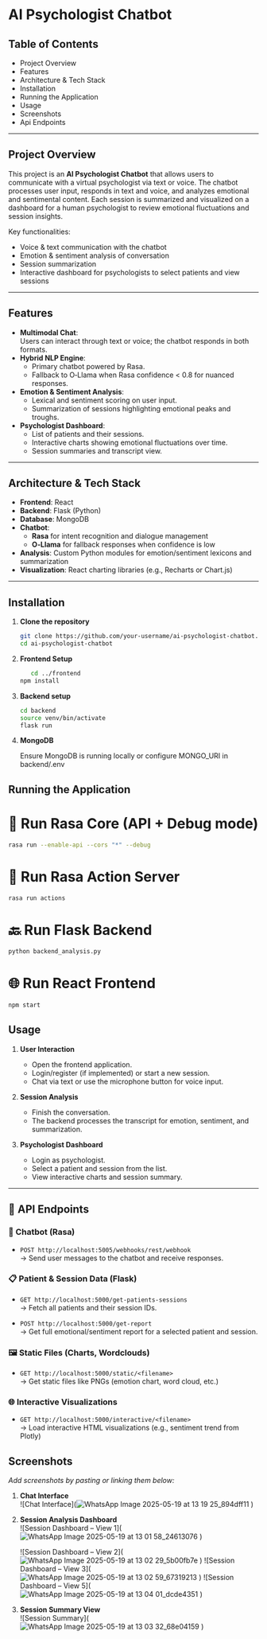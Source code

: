 # AI Psychologist Chatbot

## Table of Contents
- Project Overview
- Features
- Architecture & Tech Stack
- Installation
- Running the Application
- Usage
- Screenshots
- Api Endpoints
---

## Project Overview
This project is an **AI Psychologist Chatbot** that allows users to communicate with a virtual psychologist via text or voice. The chatbot processes user input, responds in text and voice, and analyzes emotional and sentimental content. Each session is summarized and visualized on a dashboard for a human psychologist to review emotional fluctuations and session insights.

Key functionalities:
- Voice & text communication with the chatbot
- Emotion & sentiment analysis of conversation
- Session summarization
- Interactive dashboard for psychologists to select patients and view sessions

---

## Features
- **Multimodal Chat**:  
  Users can interact through text or voice; the chatbot responds in both formats.
- **Hybrid NLP Engine**:  
  - Primary chatbot powered by Rasa.  
  - Fallback to O‑Llama when Rasa confidence < 0.8 for nuanced responses.
- **Emotion & Sentiment Analysis**:  
  - Lexical and sentiment scoring on user input.  
  - Summarization of sessions highlighting emotional peaks and troughs.
- **Psychologist Dashboard**:  
  - List of patients and their sessions.  
  - Interactive charts showing emotional fluctuations over time.  
  - Session summaries and transcript view.

---

## Architecture & Tech Stack
- **Frontend**: React  
- **Backend**: Flask (Python)  
- **Database**: MongoDB  
- **Chatbot**:  
  - **Rasa** for intent recognition and dialogue management  
  - **O‑Llama** for fallback responses when confidence is low  
- **Analysis**: Custom Python modules for emotion/sentiment lexicons and summarization  
- **Visualization**: React charting libraries (e.g., Recharts or Chart.js)

---

## Installation
1. **Clone the repository**  
   ```bash
   git clone https://github.com/your-username/ai-psychologist-chatbot.git
   cd ai-psychologist-chatbot
   ```

2. **Frontend Setup**
    ```bash
       cd ../frontend
    npm install
    ```
3. **Backend setup**
    ```bash
    cd backend
    source venv/bin/activate
    flask run
    ```
4. **MongoDB**

   Ensure MongoDB is running locally or configure MONGO_URI in backend/.env

## Running the Application 
# 🧠 Run Rasa Core (API + Debug mode)
```bash
rasa run --enable-api --cors "*" --debug
```
# 🧰 Run Rasa Action Server
```bash
rasa run actions
```

# 🔙 Run Flask Backend
```bash
python backend_analysis.py
```
# 🌐 Run React Frontend
```bash
npm start
```

## Usage

1. **User Interaction**  
   - Open the frontend application.  
   - Login/register (if implemented) or start a new session.  
   - Chat via text or use the microphone button for voice input.

2. **Session Analysis**  
   - Finish the conversation.  
   - The backend processes the transcript for emotion, sentiment, and summarization.

3. **Psychologist Dashboard**  
   - Login as psychologist.  
   - Select a patient and session from the list.  
   - View interactive charts and session summary.

---

## 🔌 API Endpoints

### 🧠 Chatbot (Rasa)
- `POST http://localhost:5005/webhooks/rest/webhook`  
  → Send user messages to the chatbot and receive responses.

### 📋 Patient & Session Data (Flask)
- `GET http://localhost:5000/get-patients-sessions`  
  → Fetch all patients and their session IDs.

- `POST http://localhost:5000/get-report`  
  → Get full emotional/sentiment report for a selected patient and session.

### 🖼️ Static Files (Charts, Wordclouds)
- `GET http://localhost:5000/static/<filename>`  
  → Get static files like PNGs (emotion chart, word cloud, etc.)

### 🌐 Interactive Visualizations
- `GET http://localhost:5000/interactive/<filename>`  
  → Load interactive HTML visualizations (e.g., sentiment trend from Plotly)


## Screenshots

_Add screenshots by pasting or linking them below:_

1. **Chat Interface**  
   ![Chat Interface](![WhatsApp Image 2025-05-19 at 13 19 25_894dff11](https://github.com/user-attachments/assets/7a1555b8-f897-4a1c-b3e9-064e1a5dfb90)
)

2. **Session Analysis Dashboard**  
   ![Session Dashboard – View 1](![WhatsApp Image 2025-05-19 at 13 01 58_24613076](https://github.com/user-attachments/assets/0e1a82ba-94d6-4340-8ad9-e6475ab2d6d8)
)

   ![Session Dashboard – View 2](![WhatsApp Image 2025-05-19 at 13 02 29_5b00fb7e](https://github.com/user-attachments/assets/d4271393-e7d4-4508-97d5-f522109a86f0)
)
   ![Session Dashboard – View 3](![WhatsApp Image 2025-05-19 at 13 02 59_67319213](https://github.com/user-attachments/assets/2850dce6-efea-4bcd-8a7f-c18de97c60da)
)
   ![Session Dashboard – View 5](![WhatsApp Image 2025-05-19 at 13 04 01_dcde4351](https://github.com/user-attachments/assets/2df7bdef-8eb4-40ac-9ec8-94bc79d84800)
)

4. **Session Summary View**  
   ![Session Summary](![WhatsApp Image 2025-05-19 at 13 03 32_68e04159](https://github.com/user-attachments/assets/71cb2f5e-74bc-4a8d-b106-b3a711d0962b)
)
